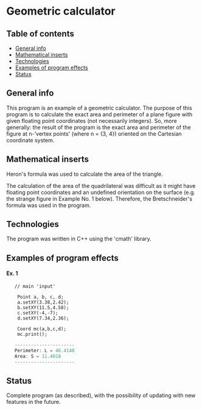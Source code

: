 # Geometric calculator

## Table of contents
* [General info](#general-info)
* [Mathematical inserts](#mathematical-inserts)
* [Technologies](#technologies)
* [Examples of program effects](#examples)
* [Status](#status)

## General info
This program is an example of a geometric calculator. 
The purpose of this program is to calculate the exact area and perimeter of a plane figure with given floating point coordinates (not necessarily integers). 
So, more generally: the result of the program is the exact area and perimeter of the figure at n-'vertex points' (where n = {3, 4}) oriented on the Cartesian coordinate system.

## Mathematical inserts
Heron's formula was used to calculate the area of the triangle.

The calculation of the area of the quadrilateral was difficult as it might have floating point coordinates and an undefined orientation on the surface (e.g. the strange figure in Example No. 1 below).
Therefore, the Bretschneider's formula was used in the program.

## Technologies
The program was written in C++ using the 'cmath' library.

## Examples of program effects

#### Ex. 1
```meanwhile
   // main 'input'
   
    Point a, b, c, d;
    a.setXY(3.38,2.42);
    b.setXY(11.5,4.58);
    c.setXY(-4,-7);
    d.setXY(7.34,2.36);

    Coord mc(a,b,c,d);
    mc.print();
```
```cpp
   ----------------------
   Perimeter: L = 46.4148
   Area: S = 11.4018
   ----------------------
```

## Status
Complete program (as described), with the possibility of updating with new features in the future.
